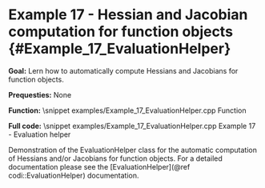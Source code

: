 Example 17 - Hessian and Jacobian computation for function objects {#Example_17_EvaluationHelper}
=======

**Goal:** Lern how to automatically compute Hessians and Jacobians for function objects.

**Prequesties:** None

**Function:**
\snippet examples/Example_17_EvaluationHelper.cpp Function

**Full code:**
\snippet examples/Example_17_EvaluationHelper.cpp Example 17 - Evaluation helper

Demonstration of the EvaluationHelper class for the automatic computation of Hessians and/or Jacobians for function 
objects. For a detailed documentation please see the [EvaluationHelper](@ref codi::EvaluationHelper) documentation.
